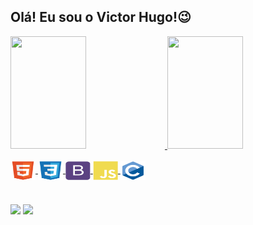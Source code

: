 ## Olá! Eu sou o Victor Hugo!😉
 <div>
  <a href="https://github.com/victor-hdgomes">
  <img height="180em" width="49%" src="https://github-readme-stats.vercel.app/api?username=victor-hdgomes&show_icons=true&theme=default&include_all_commits=true&count_private=true"/>
   <img height="180em" width="49%" src="https://github-readme-stats.vercel.app/api/top-langs/?username=victor-hdgomes&layout=compact&langs_count=7&theme=default_repocard"/>
</div>
<div style="display: inline_block"><br>
  <img align="center" alt="Victor-HTML" height="30" width="40" src="https://raw.githubusercontent.com/devicons/devicon/master/icons/html5/html5-original.svg">
  <img align="center" alt="Victor-CSS" height="30" width="40" src="https://raw.githubusercontent.com/devicons/devicon/master/icons/css3/css3-original.svg">
 <img align="center" alt="Victor-Js" height="30" width="40" src="https://raw.githubusercontent.com/devicons/devicon/master/icons/bootstrap/bootstrap-plain.svg">
  <img align="center" alt="Victor-Js" height="30" width="40" src="https://raw.githubusercontent.com/devicons/devicon/master/icons/javascript/javascript-plain.svg">
  <img align="center" alt="Rafa-CSS" height="30" width="40" src="https://raw.githubusercontent.com/devicons/devicon/master/icons/c/c-original.svg">
</div>
 
 #
 
<div> 
  <a href="https://instagram.com/victorgomes.02" target="_blank"><img src="https://img.shields.io/badge/-Instagram-%23E4405F?style=for-the-badge&logo=instagram&logoColor=white" target="_blank"></a>
  <a href = "mailto:victor.hdgomes2002@gmail.com"><img src="https://img.shields.io/badge/-Gmail-%23333?style=for-the-badge&logo=gmail&logoColor=white" target="_blank"></a>
</div>

